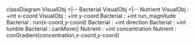 classDiagram
    VisualObj <|-- Bacterial
    VisualObj <|-- Nutrient
    VisualObj : +int x-coord
    VisualObj : +int y-coord
    Bacterial : +int run_magnitude
    Bacterial : run(x-coord,y-coord)
    Bacterial : +int direction
    Bacterial : +int tumble
    Bacterial : canMove()
    Nutrient  : +int concentration
    Nutrient  : conGradient(concentration,x-coord,y-coord)
